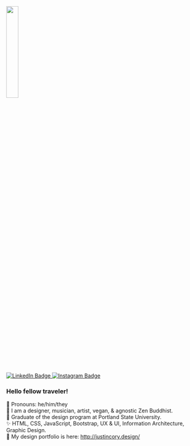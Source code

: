 <div id="header" align="left">
  <img src="https://cdn.myportfolio.com/bbba6522-fb0e-453e-9979-426ef200d41e/916b41c8-fed4-408b-94e8-288a0efb059b_rw_1920.jpg?h=762c61034a2fb93b0d3373cb3aadc02c" width="25%"/>
</div>
<div id="badges">
  <a href="https://www.linkedin.com/in/justin-cory/">
    <img src="https://img.shields.io/badge/LinkedIn-blue?style=for-the-badge&logo=linkedin&logoColor=white" alt="LinkedIn Badge"/>
  </a>
  <a href="https://www.instagram.com/flowers_n_fire/">
     <img src="https://img.shields.io/badge/Instagram-E4405F?style=for-the-badge&logo=instagram&logoColor=white" alt="Instagram Badge"/>
  </a>
</div>

### Hello fellow traveler!

💅 Pronouns: he/him/they<br>
💃 I am a designer, musician, artist, vegan, & agnostic Zen Buddhist.<br>
🌻 Graduate of the design program at Portland State University.<br>
✨ HTML, CSS, JavaScript, Bootstrap, UX & UI, Information Architecture, Graphic Design.<br>
🌈 My design portfolio is here: http://justincory.design/<br>

<!--
**justincory/justincory** is a ✨ _special_ ✨ repository because its `README.md` (this file) appears on your GitHub profile.

Here are some ideas to get you started:

- 🔭 I’m currently working on ...
- 🌱 I’m currently learning ...
- 👯 I’m looking to collaborate on ...
- 🤔 I’m looking for help with ...
- 💬 Ask me about ...
- 📫 How to reach me: ...
- 😄 Pronouns: ...
- ⚡ Fun fact: ...
-->

